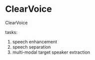 # ClearVoice
ClearVoice

tasks:
1. speech enhancement
2. speech separation
3. multi-modal target speaker extraction
